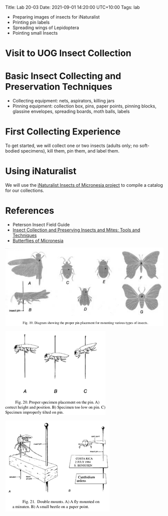 Title: Lab 20-03
Date: 2021-09-01 14:20:00 UTC+10:00
Tags: lab

* Preparing images of insects for iNaturalist
* Printing pin labels
* Spreading wings of Lepidoptera
* Pointing small Insects

# Visit to UOG Insect Collection

# Basic Insect Collecting and Preservation Techniques
* Collecting equipment: nets, aspirators, killing jars
* Pinning equipment: collection box, pins, paper points, pinning blocks, glassine envelopes, spreading boards, moth balls, labels

# First Collecting Experience

To get started, we will collect one or two insects (adults only; no soft-bodied specimens), kill them, pin them, and label them.

# Using iNaturalist

We will use the [iNaturalist Insects of Micronesia project](https://www.inaturalist.org/projects/insects-of-micronesia) to compile a catalog for our collections.

# References
* Peterson Insect Field Guide
* [Insect Collection and Preserving Insects and Mites: Tools and Techniques](/pdfs/collpres.pdf)
* [Butterflies of Micronesia](http://guaminsects.myspecies.info/sites/guaminsects.myspecies.info/files/ButterfliesOfMicronesia.pdf)

![](/images/pinning-position.png)

![](/images/pinning-problems.png)

![](/images/pinning-double.png)

